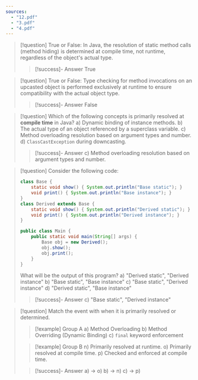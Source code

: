 ```yaml
---
sources:
  - "12.pdf"
  - "3.pdf"
  - "4.pdf"
---
```

> [!question] True or False: In Java, the resolution of static method calls (method hiding) is determined at compile time, not runtime, regardless of the object's actual type.
>> [!success]- Answer
>> True

> [!question] True or False: Type checking for method invocations on an upcasted object is performed exclusively at runtime to ensure compatibility with the actual object type.
>> [!success]- Answer
>> False

> [!question] Which of the following concepts is primarily resolved at **compile time** in Java?
> a) Dynamic binding of instance methods.
> b) The actual type of an object referenced by a superclass variable.
> c) Method overloading resolution based on argument types and number.
> d) `ClassCastException` during downcasting.
>> [!success]- Answer
>> c) Method overloading resolution based on argument types and number.

> [!question] Consider the following code:
> ```java
> class Base {
>     static void show() { System.out.println("Base static"); }
>     void print() { System.out.println("Base instance"); }
> }
> class Derived extends Base {
>     static void show() { System.out.println("Derived static"); }
>     void print() { System.out.println("Derived instance"); }
> }
>
> public class Main {
>     public static void main(String[] args) {
>         Base obj = new Derived();
>         obj.show();
>         obj.print();
>     }
> }
> ```
> What will be the output of this program?
> a) "Derived static", "Derived instance"
> b) "Base static", "Base instance"
> c) "Base static", "Derived instance"
> d) "Derived static", "Base instance"
>> [!success]- Answer
>> c) "Base static", "Derived instance"

> [!question] Match the event with when it is primarily resolved or determined.
>> [!example] Group A
>> a) Method Overloading
>> b) Method Overriding (Dynamic Binding)
>> c) `final` keyword enforcement
>
>> [!example] Group B
>> n) Primarily resolved at runtime.
>> o) Primarily resolved at compile time.
>> p) Checked and enforced at compile time.
>
>> [!success]- Answer
>> a) -> o)
>> b) -> n)
>> c) -> p)
